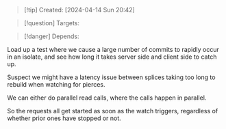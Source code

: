 
>[!tip] Created: [2024-04-14 Sun 20:42]

>[!question] Targets: 

>[!danger] Depends: 

Load up a test where we cause a large number of commits to rapidly occur in an isolate, and see how long it takes server side and client side to catch up.

Suspect we might have a latency issue between splices taking too long to rebuild when watching for pierces.

We can either do parallel read calls, where the calls happen in parallel.

So the requests all get started as soon as the watch triggers, regardless of whether prior ones have stopped or not.